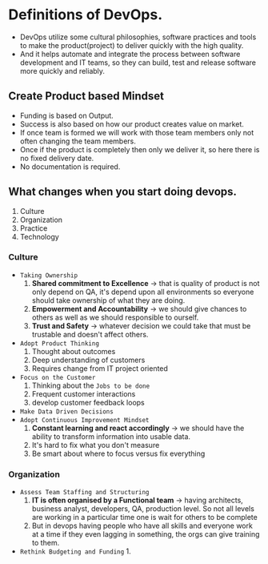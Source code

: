 # Definitions of DevOps.
* DevOps utilize some cultural philosophies, software practices and tools to make the product(project) to deliver quickly with the high quality.
* And it helps automate and integrate the process between software development and IT teams, so they can build, test and release software more quickly and reliably.
## Create Product based Mindset
* Funding is based on Output.
* Success is also based on how our product creates value on market.
* If once team is formed we will work with those team members only not often changing the team members.
* Once if the product is completely then only we deliver it, so here there is no fixed delivery date.
* No documentation is required.
## What changes when you start doing devops.
1. Culture
2. Organization
3. Practice
4. Technology

### Culture
* `Taking Ownership`
    1. **Shared commitment to Excellence** -> that is quality of product is not only depend on QA, it's depend upon all environments so everyone should take ownership of what they are doing.
    2. **Empowerment and Accountability** -> we should give chances to others as well as we should responsible to ourself.
    3. **Trust and Safety** -> whatever decision we could take that must be trustable and doesn't affect others.
* `Adopt Product Thinking`
    1. Thought about outcomes
    2. Deep understanding of customers
    3. Requires change from IT project oriented
* `Focus on the Customer`
    1. Thinking about the `Jobs to be done`
    2. Frequent customer interactions
    3. develop customer feedback loops
* `Make Data Driven Decisions`
* `Adopt Continuous Improvement Mindset`
    1. **Constant learning and react accordingly** -> we should have the ability to transform information into usable data.
    2. It's hard to fix what you don't measure
    3. Be smart about where to focus versus fix everything
### Organization
* `Assess Team Staffing and Structuring`
    1. **IT is often organised by a Functional team** -> having architects, business analyst, developers, QA, production level. So not all levels are working in a particular time one is wait for others to be complete
    2. But in devops having people who have all skills and everyone work at a time if they even lagging in something, the orgs can give training to them.
* `Rethink Budgeting and Funding`
    1.